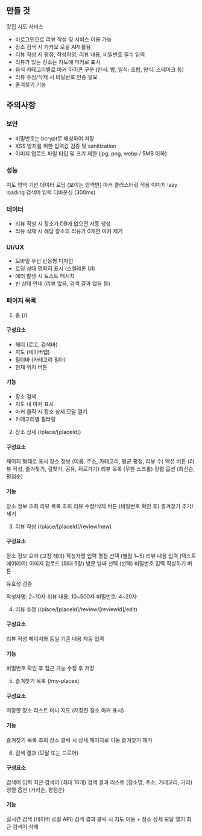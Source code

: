 ## 만들 것

맛집 지도 서비스

- 비로그인으로 리뷰 작성 및 서비스 이용 가능
- 장소 검색 시 카카오 로컬 API 활용
- 리뷰 작성 시 평점, 작성자명, 리뷰 내용, 비밀번호 필수 입력
- 리뷰가 있는 장소는 지도에 마커로 표시
- 음식 카테고리별로 마커 아이콘 구분 (한식: 밥, 일식: 초밥, 양식: 스테이크 등)
- 리뷰 수정/삭제 시 비밀번호 인증 필요
- 즐겨찾기 기능

## 주의사항

### 보안

- 비밀번호는 bcrypt로 해싱하여 저장
- XSS 방지를 위한 입력값 검증 및 sanitization
- 이미지 업로드 파일 타입 및 크기 제한 (jpg, png, webp / 5MB 이하)

### 성능

지도 영역 기반 데이터 로딩 (보이는 영역만)
마커 클러스터링 적용
이미지 lazy loading
검색어 입력 디바운싱 (300ms)

### 데이터

- 리뷰 작성 시 장소가 DB에 없으면 자동 생성
- 리뷰 삭제 시 해당 장소의 리뷰가 0개면 마커 제거

### UI/UX

- 모바일 우선 반응형 디자인
- 로딩 상태 명확히 표시 (스켈레톤 UI)
- 에러 발생 시 토스트 메시지
- 빈 상태 안내 (리뷰 없음, 검색 결과 없음 등)

### 페이지 목록

1. 홈 (/)

#### 구성요소

- 헤더 (로고, 검색바)
- 지도 (네이버맵)
- 필터바 (카테고리 필터)
- 현재 위치 버튼

#### 기능

- 장소 검색
- 지도 내 마커 표시
- 마커 클릭 시 장소 상세 모달 열기
- 카테고리별 필터링

2. 장소 상세 (/place/[placeId])

#### 구성요소

페이지 형태로 표시
장소 정보 (이름, 주소, 카테고리, 평균 평점, 리뷰 수)
액션 버튼 (리뷰 작성, 즐겨찾기, 길찾기, 공유, 뒤로가기)
리뷰 목록 (무한 스크롤)
정렬 옵션 (최신순, 평점순)

#### 기능

장소 정보 조회
리뷰 목록 조회
리뷰 수정/삭제 버튼 (비밀번호 확인 후)
즐겨찾기 추가/제거

3. 리뷰 작성 (/place/[placeId]/review/new)

#### 구성요소

장소 정보 요약 (고정 헤더)
작성자명 입력
평점 선택 (별점 1~5)
리뷰 내용 입력 (텍스트 에어리어)
이미지 업로드 (최대 5장)
방문 날짜 선택 (선택)
비밀번호 입력
작성하기 버튼

유효성 검증

작성자명: 2~10자
리뷰 내용: 10~500자
비밀번호: 4~20자

4. 리뷰 수정 (/place/[placeId]/review/[reviewId]/edit)

#### 구성요소

리뷰 작성 페이지와 동일
기존 내용 자동 입력

#### 기능

비밀번호 확인 후 접근 가능
수정 후 저장

5. 즐겨찾기 목록 (/my-places)

#### 구성요소

저장한 장소 리스트
미니 지도 (저장한 장소 마커 표시)

#### 기능

즐겨찾기 목록 조회
장소 클릭 시 상세 페이지로 이동
즐겨찾기 제거

6. 검색 결과 (모달 또는 드로어)

#### 구성요소

검색어 입력
최근 검색어 (최대 10개)
검색 결과 리스트 (장소명, 주소, 카테고리, 거리)
정렬 옵션 (거리순, 평점순)

#### 기능

실시간 검색 (네이버 로컬 API)
검색 결과 클릭 시 지도 이동 + 장소 상세 모달 열기
최근 검색어 삭제
